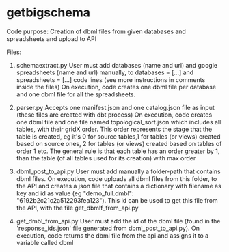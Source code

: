 # getbigschema
Code purpose: Creation of dbml files from given databases and spreadsheets and upload to API

Files:
1. schemaextract.py
   User must add databases (name and url) and google spreadsheets (name and url) manually, to databases = [...] and spreadsheets = [...] code lines (see more instructions in      comments inside the files)
   On execution, code creates one dbml file per database and one dbml file for all the spreadsheets.
   
2. parser.py
   Accepts one manifest.json and one catalog.json file as input (these files are created with dbt process)
   On execution, code creates one dbml file and one file named topological_sort.json which includes all tables, with their gridX order. This order represents the stage that        the table is created, eg it's 0 for source tables,1 for tables (or views) created based on source ones, 2 for tables (or views) created based on tables of order 1 etc. The      general rule is that each table has an order greater by 1, than the table (of all tables used for its creation) with max order 

3. dbml_post_to_api.py
   User must add manually a folder-path that contains dbml files. On execution, code uploads all dbml files from this folder, to the API and creates a json file that contains a    dictionary with filename as key and id as value (eg "demo_full.dmbl": "6192b2c21c2a512293fea123"). This id can be used to get this file from the API, with the file                get_dbmlf_from_api.py
   
4. get_dmbl_from_api.py
   User must add the id of the dbml file (found in the 'response_ids.json' file generated from dbml_post_to_api.py). On execution, code returns the dbml file from the api and assigns it to a variable called dbml
